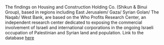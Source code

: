The findings on Housing and Construction Holding Co. (Shikun & Binui Group), based in regions including East Jerusalem/ Gaza/ Syrian Golan/ The Naqab/ West Bank, are based on the Who Profits Research Center, an independent research center dedicated to exposing the commercial involvement of Israeli and international corporations in the ongoing Israeli occupation of Palestinian and Syrian land and population. Link to the database [here](https://www.whoprofits.org/companies)